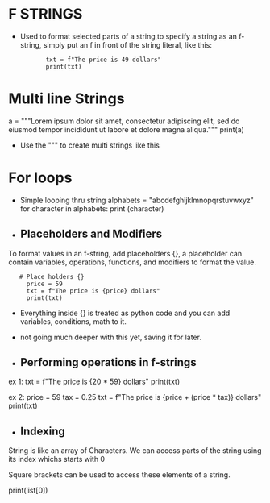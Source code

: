# F STRINGS

- Used to format selected parts of a string,to specify a string as an f-string, simply put an f in front of the string literal, like this:

             txt = f"The price is 49 dollars"
             print(txt) 


# Multi line Strings

a = """Lorem ipsum dolor sit amet,
consectetur adipiscing elit,
sed do eiusmod tempor incididunt
ut labore et dolore magna aliqua."""
print(a)
- Use the """ to create multi strings like this

# For loops
- Simple looping thru string 
alphabets = "abcdefghijklmnopqrstuvwxyz"
for character in alphabets:
    print (character)

- ## Placeholders and Modifiers

To format values in an f-string, add placeholders {}, a placeholder can contain variables, operations, functions, and modifiers to format the value.
      
       # Place holders {}
         price = 59
         txt = f"The price is {price} dollars"
         print(txt)

- Everything inside {} is treated as python code and you can add variables, conditions, math to it.

- not going much deeper with this yet, saving it for later.

- ## Performing operations in f-strings

ex 1: txt = f"The price is {20 * 59} dollars"
      print(txt)

ex 2: price = 59
      tax = 0.25
      txt = f"The price is {price + (price * tax)} dollars"
      print(txt)

- ## Indexing 

String is like an array of Characters. We can access parts of the string using its index whichs starts with 0

Square brackets can be used to access these elements of a string.

print(list[0])